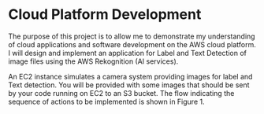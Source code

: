 # Cloud Platform Development

The purpose of this project is to allow me to demonstrate my understanding of cloud applications and software development on the AWS cloud platform. I will design and implement an application for Label and
Text Detection of image files using the AWS Rekognition (AI services).

An EC2 instance simulates a camera system providing images for label and
Text detection. You will be provided with some images that should be sent
by your code running on EC2 to an S3 bucket. The flow indicating the
sequence of actions to be implemented is shown in Figure 1.

